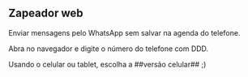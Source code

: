 ## Zapeador web

Enviar mensagens pelo WhatsApp sem salvar na agenda do telefone.

Abra no navegador e digite o número do telefone com DDD. 

Usando o celular ou tablet, escolha a ##versão celular## ;)



